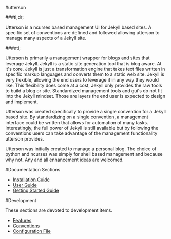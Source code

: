 #utterson

###tl;dr;

Utterson is a ncurses based management UI for Jekyll based sites. A specific 
set of conventions are defined and followed allowing utterson to manage many 
aspects of a Jekyll site.

###ntl;

Utterson is primarily a management wrapper for blogs and sites that leverage 
Jekyll. Jekyll is a static site generation tool that is blog aware. At it's 
core, Jekyll is just a transformation engine that takes text files written 
in specific markup languages and converts them to a static web site. Jekyll is
very flexible, allowing the end users to leverage it in any way they would like. 
This flexibility does come at a cost, Jekyll only provides the raw tools to 
build a blog or site. Standardized management tools and gui's do not fit into 
the Jekyll mindset. Those are layers the end user is expected to design and 
implement.

Utterson was created specifically to provide a single convention for a Jekyll 
based site. By standardizing on a single convention, a management interface 
could be written that allows for automation of many tasks. Interestingly, the 
full power of Jekyll is still available but by following the conventions users
can take advantage of the management functionality utterson provides.

Utterson was initially created to manage a personal blog. The choice of python
and ncurses was simply for shell based management and because why not. Any 
and all enhancement ideas are welcomed.  

#Documentation Sections

+ [Installation Guide](doc/installation_guide.md)
+ [User Guide](doc/user_guide.md)
+ [Getting Started Guide](doc/getting_started.md)


#Development

These sections are devoted to development items.

+ [Features](doc/features.md)
+ [Conventions](doc/conventions.md)
+ [Configuration File](doc/configuration_file.md)
